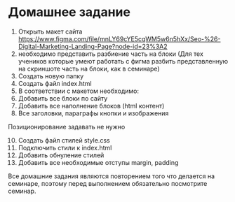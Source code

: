 # Домашнее задание
1. Открыть макет сайта <br> https://www.figma.com/file/mnLY69cYE5cqWM5w6n5hXx/Seo-%26-Digital-Marketing-Landing-Page?node-id=23%3A2 
2. необходимо представить разбиение часть на блоки (Для тех учеников которые умеют работать с фигма разбить представленную на скриншоте часть на блоки, как в семинаре)
3. Создать новую папку
4. Создать файл index.html
5. В соответствии с макетом необходимо: 
6. Добавить все блоки по сайту
7. Добавить все наполнение блоков  (html контент)
8. Все заголовки, параграфы кнопки и изображения

Позиционирование задавать не нужно

10. Создать файл стилей style.css
1. Подключить стили к index.html
2. Добавить обнуление стилей
3. Добавить все необходимые отступы margin, padding

Все домашние задания являются повторением того что делается на семинаре, поэтому перед выполнением обязательно посмотрите семинар.
